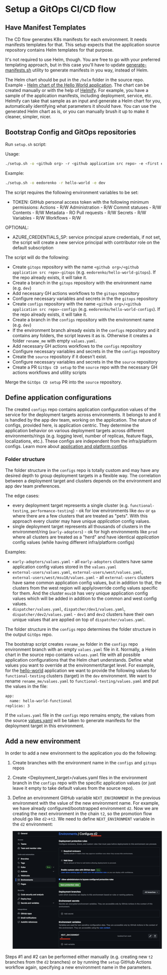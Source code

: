 # Setup a GitOps CI/CD flow

## Have Manifest Templates

The CD flow generates K8s manifests for each environment. It needs manifests templates for that. This setup expects that the application source repository contains Helm templates for that purpose.

It's not required to use Helm, though. You are free to go with your preferred templating approach, but in this case you'll have to update [generate-manifests.sh](../.github/workflows/templates/utils/generate-manifests.sh) utility to generate manifests in you way, instead of Helm.

The Helm chart should be put in the `/helm` folder in the source repo. Example - [Helm chart of the Hello World application](https://github.com/microsoft/kalypso-app-src/blob/main/helm/values.yaml). The chart can be created manually or with the help of [Helmify](https://github.com/arttor/helmify). For example, you have a sample of the application manifests, including deployment, service, etc. Helmify can take that sample as an input and generate a Helm chart for you, automatically identifying what parameters it should have. You can use the generated Helm chart as is, or you can manually brush it up to make it cleaner, simpler, nicer.

## Bootstrap Config and GitOps repositories

Run `setup.sh` script:

Usage: 

```sh
./setup.sh -o <github org> -r <github application src repo> -e <first environment in chain>
```

Example: 

```sh
./setup.sh -o eedorenko -r hello-world -e dev
```

The script requires the following environment variables to be set:

- TOKEN: GitHub personal access token with the following minimum permissions:
    Actions - R/W
    Administration - R/W
    Commit statuses - R/W
    Contents - R/W
    Metadata - RO
    Pull requests - R/W
    Secrets - R/W
    Variables - R/W
    Workflows - R/W

 OPTIONAL:

- AZURE_CREDENTIALS_SP: service principal azure credentials, if not set, the script will create a new service principal with contributor role on the default subscription

The script will do the following:

- Create `gitops` repository with the name `<github org>/<github application src repo>-gitops` (e.g. `eedorenko/hello-world-gitops`). If the repo already exists, it will take it.
- Create a branch in the `gitops` repository with the environment name (e.g. `dev`)
- Add necessary GH actions workflows to the `gitops` repository
- Configure necessary variables and secrets in the the `gitops` repository  
- Create `configs` repository with the name `<github org>/<github application src repo>-configs` (e.g. `eedorenko/hello-world-configs`). If the repo already exists, it will take it.
- Create a branch in the `configs` repository with the environment name (e.g. `dev`)
- If the environment branch already exists in the `configs` repository and it contains any folders, the script leaves it as is. Otherwise it creates a folder `rename_me` with empty `values.yaml`.
- Add necessary GH actions workflows to the `configs` repository
- Configure necessary variables and secrets in the the `configs` repository
- Create the `source` repository if it doesn't exist.
- Configure necessary variables and secrets in the the `source` repository
- Create a PR `GitOps CD setup` to the `source` repo with the necessary GH actions workflows and utility scripts

Merge the `GitOps CD setup` PR into the `source` repository.

## Define application configurations

The created `configs` repo contains application configuration values of the service for the deployment targets across environments.
It belongs to and it is handled by the app dev team, working on the application. The nature of configs, provided here, is application centric. They determine the application behavior on various deployment targets across different environments/rings (e.g. logging level, number of replicas, feature flags, localizations, etc.). These configs are independent from the infra/platform configs. Learn more about [application and platform configs](https://learn.microsoft.com/azure/azure-arc/kubernetes/conceptual-workload-management#platform-configuration-concepts).

### Folder structure

The folder structure in the `configs` repo is totally custom and may have any desired depth to group deployment targets in a flexible way. The correlation between a deployment target and clusters depends on the environment and app dev team preferences.

The edge cases:

- every deployment target represents a single cluster (e.g. `functional-testing`, `performance-testing`) - ok for low environments like `dev` or `qa` where there are a few clusters that are treated as "pets". With this approach every cluster may have unique *application* config values.
- single deployment target represents all thousands of clusters in the environment/ring (`early-adopters`) - ok for high environments like `prod` where all clusters are treated as a "herd" and have identical *application* config values (while having different infra/platform configs)

Examples:

- `early-adopters/values.yaml` - all `early-adopters` clusters have same application config values stored in the `values.yaml`
- `external-users/values.yaml`, `external-users/west/values.yaml`, `external-users/west/msu10/values.yaml` - all `external-users` clusters have same common application config values, but in addition to that, the clusters from the west region will apply/override config values specific for them. And the cluster `msu10` has very unique application config values which will be added in addition to the common and west config values.  
- `dispatcher/values.yaml`, `dispatcher/dev1/values.yaml`, `dispatcher/dev2/values.yaml` - `dev1` and `dev2` clusters have their own unique values that are applied on top of `dispatcher/values.yaml`.

The folder structure in the `configs` repo determines the folder structure in the output `GitOps` repo.

The bootstrap script creates `rename_me` folder in the `configs` repo environment branch with an empty `values.yaml` file in it. Normally, a Helm chart in the source repo contains `values.yaml` file with all possible application configurations that the Helm chart understands. Define what values you want to override at the environment/target level. For example, for the [hello-world](https://github.com/microsoft/kalypso-app-src/blob/main/helm/values.yaml) application we want to provide the following values for `functional-testing` clusters (target) in the `dev` environment. We want to rename `rename_me/values.yaml` to `functional-testing/values.yaml` and put the values in the file:

```
app:
  name: hello-world-functional
replicas: 3
```

If the `values.yaml` file in the `configs` repo remains empty, the values from the source [values.yaml](https://github.com/microsoft/kalypso-app-src/blob/main/helm/values.yaml) will be taken to generate manifests for the deployment target in this environment.  

## Add a new environment

In order to add a new environment to the application you do the following:

 1. Create branches with the environment name in the `configs` and `gitops` repos
 2. Create <Deployment_target>/values.yaml files in the environment branch in the `configs` repo with the specific application values (or just leave it empty to take default values from the source repo).
 3. Define an environment GitHub variable `NEXT_ENVIRONMENT` in the previous environment with the value of the new environment name.
    For example, we have already configured/bootstrapped environment `d2`. Now we are creating the next environment in the chain `t2`, so the promotion flow should go like `d2`->`t2`. We need to define `NEXT_ENVIRONMENT` variable in the `d2` environment:

    ![next-environment](../docs/images/next-environment.png)

Steps #1 and #2 can be performed either manually (e.g. creating new `t2` branches from the `d2` branches) or by running the `setup` GitHub Actions workflow again, specifying a new environment name in the parameters.
